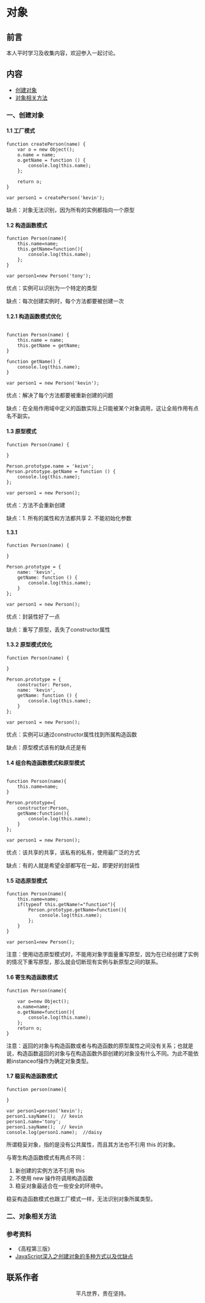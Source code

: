 # 对象

## 前言

本人平时学习及收集内容，欢迎参入一起讨论。

## 内容

- [创建对象](#一创建对象)
- [对象相关方法](#二对象相关方法)

### 一、创建对象

#### 1.1 工厂模式

```
function createPerson(name) {
    var o = new Object();
    o.name = name;
    o.getName = function () {
        console.log(this.name);
    };

    return o;
}

var person1 = createPerson('kevin');

```

缺点：对象无法识别，因为所有的实例都指向一个原型

#### 1.2 构造函数模式

```
function Person(name){
    this.name=name;
    this.getName=function(){
        console.log(this.name);
    };
}

var person1=new Person('tony');

```

优点：实例可以识别为一个特定的类型

缺点：每次创建实例时，每个方法都要被创建一次

#### 1.2.1 构造函数模式优化

```

function Person(name) {
    this.name = name;
    this.getName = getName;
}

function getName() {
    console.log(this.name);
}

var person1 = new Person('kevin');

```

优点：解决了每个方法都要被重新创建的问题

缺点：在全局作用域中定义的函数实际上只能被某个对象调用，这让全局作用有点名不副实。

#### 1.3 原型模式

```
function Person(name) {

}

Person.prototype.name = 'keivn';
Person.prototype.getName = function () {
    console.log(this.name);
};

var person1 = new Person();
```

优点：方法不会重新创建

缺点：1. 所有的属性和方法都共享 2. 不能初始化参数

#### 1.3.1

```
function Person(name) {

}

Person.prototype = {
    name: 'kevin',
    getName: function () {
        console.log(this.name);
    }
};

var person1 = new Person();

```

优点：封装性好了一点

缺点：重写了原型，丢失了constructor属性

#### 1.3.2 原型模式优化

```
function Person(name) {

}

Person.prototype = {
    constructor: Person,
    name: 'kevin',
    getName: function () {
        console.log(this.name);
    }
};

var person1 = new Person();

```

优点：实例可以通过constructor属性找到所属构造函数

缺点：原型模式该有的缺点还是有

#### 1.4 组合构造函数模式和原型模式

```

function Person(name){
    this.name=name;
}

Person.prototype={
    constructor:Person,
    getName:function(){
        console.log(this.name);
    }
};

var person1 = new Person();
```
优点：该共享的共享，该私有的私有，使用最广泛的方式

缺点：有的人就是希望全部都写在一起，即更好的封装性

#### 1.5 动态原型模式

```
function Person(name){
    this.name=name;
    if(typeof this.getName!="function"){
        Person.prototype.getName=function(){
            console.log(this.name);
        };
    }
}

var person1=new Person();
```

注意：使用动态原型模式时，不能用对象字面量重写原型，因为在已经创建了实例的情况下重写原型，那么就会切断现有实例与新原型之间的联系。

#### 1.6 寄生构造函数模式

```
function Person(name){

    var o=new Object();
    o.name=name;
    o.getName=function(){
        console.log(this.name);
    };
    return o;
}

```

注意：返回的对象与构造函数或者与构造函数的原型属性之间没有关系；也就是说，构造函数返回的对象与在构造函数外部创建的对象没有什么不同。为此不能依赖instanceof操作为确定对象类型。

#### 1.7 稳妥构造函数模式

```
function person(name){

}

var person1=person('kevin');
person1.sayName();  // kevin
person1.name='tony';
person1.sayName();  // kevin
console.log(person1.name);  //daisy

```
所谓稳妥对象，指的是没有公共属性，而且其方法也不引用 this 的对象。

与寄生构造函数模式有两点不同：

1. 新创建的实例方法不引用 this
2. 不使用 new 操作符调用构造函数
3. 稳妥对象最适合在一些安全的环境中。

稳妥构造函数模式也跟工厂模式一样，无法识别对象所属类型。

### 二、对象相关方法

### 参考资料

- 《高程第三版》
- [JavaScript深入之创建对象的多种方式以及优缺点](https://github.com/mqyqingfeng/Blog/issues/15)
  
## 联系作者

<div align="center">
    <p>
        平凡世界，贵在坚持。
    </p>
    <img :src="$withBase('/about/contact.png')" />
</div>